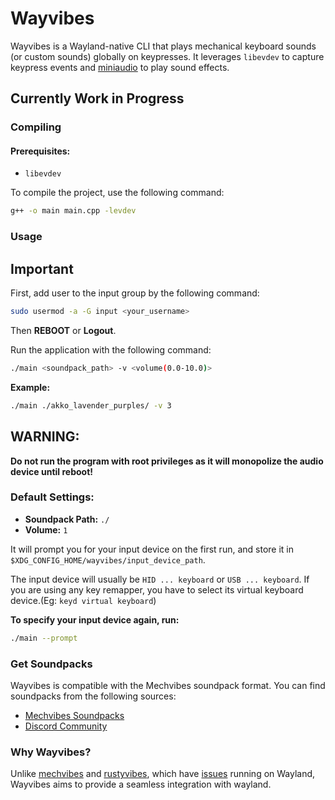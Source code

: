 # Wayvibes

Wayvibes is a Wayland-native CLI that plays mechanical keyboard sounds (or custom sounds) globally on keypresses. It leverages `libevdev` to capture keypress events and [miniaudio](https://miniaud.io) to play sound effects.

## Currently Work in Progress

### Compiling

#### Prerequisites:

- `libevdev`

To compile the project, use the following command: 

```bash
g++ -o main main.cpp -levdev
```

### Usage

## Important
First, add user to the input group by the following command:

```bash
sudo usermod -a -G input <your_username>
```

Then **REBOOT** or **Logout**.

Run the application with the following command: 

```bash
./main <soundpack_path> -v <volume(0.0-10.0)>
```

**Example:** 

```bash
./main ./akko_lavender_purples/ -v 3
```

## WARNING:
**Do not run the program with root privileges as it will monopolize the audio device until reboot!**

### Default Settings:

- **Soundpack Path:** `./`
- **Volume:** `1`

It will prompt you for your input device on the first run, and store it in `$XDG_CONFIG_HOME/wayvibes/input_device_path`.

The input device will usually be `HID ... keyboard` or `USB ... keyboard`. If you are using any key remapper, you have to select its virtual keyboard device.(Eg: `keyd virtual keyboard`)

**To specify your input device again, run:**

```bash
./main --prompt
```


### Get Soundpacks

Wayvibes is compatible with the Mechvibes soundpack format. You can find soundpacks from the following sources:

- [Mechvibes Soundpacks](https://docs.google.com/spreadsheets/d/1PimUN_Qn3CWqfn-93YdVW8OWy8nzpz3w3me41S8S494)
- [Discord Community](https://discord.com/invite/MMVrhWxa4w)

### Why Wayvibes?

Unlike [mechvibes](https://mechvibes.com) and [rustyvibes](https://github.com/KunalBagaria/rustyvibes), which have [issues](https://github.com/KunalBagaria/rustyvibes/issues/23) running on Wayland, Wayvibes aims to provide a seamless integration with wayland.
